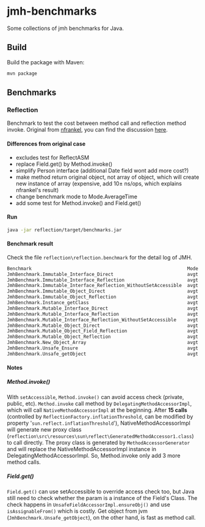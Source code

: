 # jmh-benchmarks

Some collections of jmh benchmarks for Java.

## Build

Build the package with Maven:

```bash
mvn package
```
## Benchmarks

### Reflection

Benchmark to test the cost between method call and reflection method invoke. Original from [nfrankel](https://github.com/nfrankel/reflection-performance), you can find the discussion [here](https://www.reddit.com/r/java/comments/4wkzck/performance_cost_of_reflection/).

#### Differences from original case

 - excludes test for ReflectASM
 - replace Field.get() by Method.invoke()
 - simplify Person interface (additional Date field wont add more cost?)
 - make method return original object, not array of object, which will create new instance of array (expensive, add 10± ns/ops, which explains nfrankel's result)
 - change benchmark mode to Mode.AverageTime
 - add some test for Method.invoke() and Field.get()

#### Run

```bash
java -jar reflection/target/benchmarks.jar
```

#### Benchmark result

Check the file `reflection\reflection.benchmark` for the detail log of JMH.

```bash
Benchmark                                                         Mode  Cnt   Score   Error  Units
JmhBenchmark.Immutable_Interface_Direct                           avgt  200   4.950 ± 0.053  ns/op
JmhBenchmark.Immutable_Interface_Reflection                       avgt  200  23.306 ± 0.184  ns/op
JmhBenchmark.Immutable_Interface_Reflection_WithoutSetAccessible  avgt  200  76.700 ± 0.457  ns/op
JmhBenchmark.Immutable_Object_Direct                              avgt  200   4.930 ± 0.050  ns/op
JmhBenchmark.Immutable_Object_Reflection                          avgt  200  20.495 ± 0.129  ns/op
JmhBenchmark.Instance_getClass                                    avgt  200   4.763 ± 0.031  ns/op
JmhBenchmark.Mutable_Interface_Direct                             avgt  200   4.900 ± 0.038  ns/op
JmhBenchmark.Mutable_Interface_Reflection                         avgt  200  23.276 ± 0.243  ns/op
JmhBenchmark.Mutable_Interface_Reflection_WithoutSetAccessible    avgt  200  76.712 ± 0.533  ns/op
JmhBenchmark.Mutable_Object_Direct                                avgt  200   4.876 ± 0.033  ns/op
JmhBenchmark.Mutable_Object_Field_Reflection                      avgt  200  69.946 ± 0.381  ns/op
JmhBenchmark.Mutable_Object_Reflection                            avgt  200  20.445 ± 0.116  ns/op
JmhBenchmark.New_Object_Array                                     avgt  200  10.314 ± 0.106  ns/op
JmhBenchmark.Unsafe_Ensure                                        avgt  200  58.680 ± 0.314  ns/op
JmhBenchmark.Unsafe_getObject                                     avgt  200   5.204 ± 0.034  ns/op
```

#### Notes

##### Method.invoke()
With `setAccessible`, `Method.invoke()` can avoid access check (private, public, etc). `Method.invoke` call method by `DelegatingMethodAccessorImpl`, which will call `NativeMethodAccessorImpl` at the beginning. After **15 calls** (controlled by `ReflectionFactory.inflationThreshold`, can be modified by property '`sun.reflect.inflationThreshold`'), NativeMethodAccessorImpl will generate new proxy class (`reflection\src\resources\sun\reflect\GeneratedMethodAccessor1.class`) to call directly. The proxy class is generated by `MethodAccessorGenerator` and will replace the NativeMethodAccessorImpl instance in DelegatingMethodAccessorImpl. So, Method.invoke only add 3 more method calls.

##### Field.get()
`Field.get()` can use setAccessible to override access check too, but Java still need to check whether the param is a instance of the Field's Class. The check happens in `UnsafeFieldAccessorImpl.ensureObj()` and use `isAssignableFrom()` which is costly. Get object from jvm (`JmhBenchmark.Unsafe_getObject`), on the other hand, is fast as method call.
